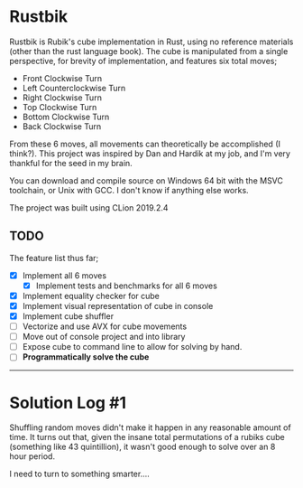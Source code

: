 # Rustbik

Rustbik is Rubik's cube implementation in Rust, using no reference materials (other than the rust language book).
The cube is manipulated from a single perspective, for brevity of implementation, and features six total moves;
- Front Clockwise Turn
- Left Counterclockwise Turn
- Right Clockwise Turn
- Top Clockwise Turn
- Bottom Clockwise Turn
- Back Clockwise Turn

From these 6 moves, all movements can theoretically be accomplished (I think?). This project was inspired by Dan and 
Hardik at my job, and I'm very thankful for the seed in my brain.

You can download and compile source on Windows 64 bit with the MSVC toolchain, or Unix with GCC. I don't know if anything
else works.

The project was built using CLion 2019.2.4

## TODO
The feature list thus far;
- [X] Implement all 6 moves
  - [X] Implement tests and benchmarks for all 6 moves
- [X] Implement equality checker for cube
- [X] Implement visual representation of cube in console
- [X] Implement cube shuffler
- [ ] Vectorize and use AVX for cube movements
- [ ] Move out of console project and into library
- [ ] Expose cube to command line to allow for solving by hand.
- [ ] **Programmatically solve the cube**

___

# Solution Log #1
Shuffling random moves didn't make it happen in any reasonable amount of time. It turns out that, given the insane
total permutations of a rubiks cube (something like 43 quintillion), it wasn't good enough to solve over an 8 hour period.

I need to turn to something smarter.... 
